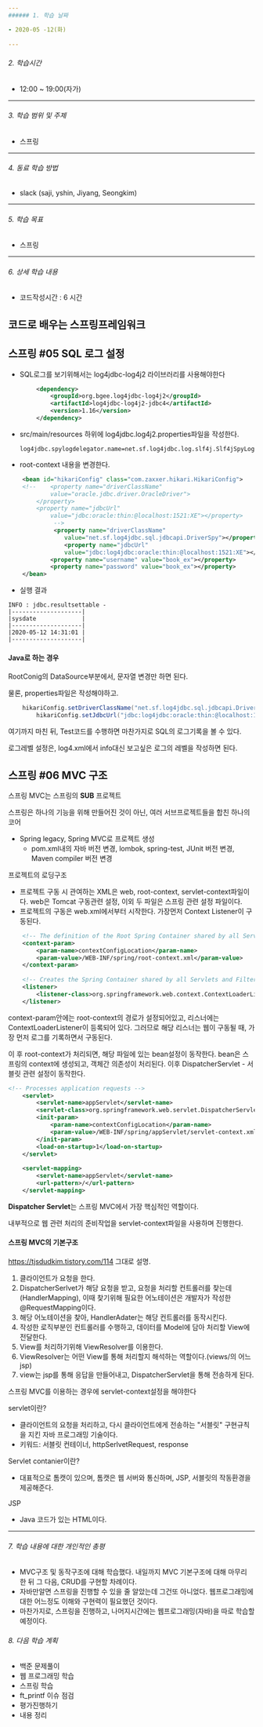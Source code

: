 ```yaml
---
###### 1. 학습 날짜

- 2020-05 -12(화)
 
---
```

###### 2. 학습시간

- 12:00 ~ 19:00(자가)

---
###### 3. 학습 범위 및 주제

- 스프링
---
###### 4. 동료 학습 방법 

- slack (saji, yshin, Jiyang, Seongkim)

---
###### 5. 학습 목표 

- 스프링

---
###### 6. 상세 학습 내용

- 코드작성시간 : 6 시간
## 코드로 배우는 스프링프레임워크
## 스프링 #05 SQL 로그 설정

- SQL로그를 보기위해서는 log4jdbc-log4j2 라이브러리를 사용해야한다

```xml
		<dependency>
		    <groupId>org.bgee.log4jdbc-log4j2</groupId>
		    <artifactId>log4jdbc-log4j2-jdbc4</artifactId>
		    <version>1.16</version>
		</dependency>
```

- src/main/resources 하위에 log4jdbc.log4j2.properties파일을 작성한다.

  ```
  log4jdbc.spylogdelegator.name=net.sf.log4jdbc.log.slf4j.Slf4jSpyLogDelegator
  ```

- root-context 내용을 변경한다.

```xml
	<bean id="hikariConfig" class="com.zaxxer.hikari.HikariConfig">
	<!-- 	<property name="driverClassName"
			value="oracle.jdbc.driver.OracleDriver">
		</property>
		<property name="jdbcUrl"
			value="jdbc:oracle:thin:@localhost:1521:XE"></property>
			 -->
			 <property name="driverClassName"
			 	value="net.sf.log4jdbc.sql.jdbcapi.DriverSpy"></property>
			 	<property name="jdbcUrl"
			 	value="jdbc:log4jdbc:oracle:thin:@localhost:1521:XE"></property>
			<property name="username" value="book_ex"></property>
			<property name="password" value="book_ex"></property>
	</bean>	
```

- 실행 결과

```
INFO : jdbc.resultsettable - 
|--------------------|
|sysdate             |
|--------------------|
|2020-05-12 14:31:01 |
|--------------------|
```



#### Java로 하는 경우

RootConig의 DataSource부분에서, 문자열 변경만 하면 된다.

물론, properties파일은 작성해야하고.

```java
	hikariConfig.setDriverClassName("net.sf.log4jdbc.sql.jdbcapi.DriverSpy");
		hikariConfig.setJdbcUrl("jdbc:log4jdbc:oracle:thin:@localhost:1521:XE");
```

여기까지 마친 뒤, Test코드를 수행하면 마찬가지로 SQL의 로그기록을 볼 수 있다.

로그레벨 설정은, log4.xml에서 info대신 보고싶은 로그의 레벨을 작성하면 된다.

## 스프링 #06 MVC 구조

스프링 MVC는 스프링의 **SUB** 프로젝트

스프링은 하나의 기능을 위해 만들어진 것이 아닌, 여러 서브프로젝트들을 합친 하나의 코어

- Spring legacy,  Spring MVC로 프로젝트 생성
  - pom.xml내의 자바 버전 변경, lombok, spring-test, JUnit 버전 변경, Maven compiler 버전 변경 

프로젝트의 로딩구조

- 프로젝트 구동 시 관여하는 XML은 web, root-context, servlet-context파일이다. web은 Tomcat 구동관련 설정, 이외 두 파일은 스프링 관련 설정 파일이다.
- 프로젝트의 구동은 web.xml에서부터 시작한다. 가장먼저 Context Listener이 구동된다.

```xml
	<!-- The definition of the Root Spring Container shared by all Servlets and Filters -->
	<context-param>
		<param-name>contextConfigLocation</param-name>
		<param-value>/WEB-INF/spring/root-context.xml</param-value>
	</context-param>
	
	<!-- Creates the Spring Container shared by all Servlets and Filters -->
	<listener>
		<listener-class>org.springframework.web.context.ContextLoaderListener</listener-class>
	</listener>
```

context-param안에는 root-context의 경로가 설정되어있고, 리스너에는 ContextLoaderListener이 등록되어 있다. 그러므로 해당 리스너는 웹이 구동될 때, 가장 먼저 로그를 기록하면서 구동된다.

이 후  root-context가 처리되면, 해당 파일에 있는 bean설정이 동작한다. bean은 스프링의 context에 생성되고, 객체간 의존성이 처리된다. 이후 DispatcherServlet - 서블릿 관련 설정이 동작한다.

```xml
<!-- Processes application requests -->
	<servlet>
		<servlet-name>appServlet</servlet-name>
		<servlet-class>org.springframework.web.servlet.DispatcherServlet</servlet-class>
		<init-param>
			<param-name>contextConfigLocation</param-name>
			<param-value>/WEB-INF/spring/appServlet/servlet-context.xml</param-value>
		</init-param>
		<load-on-startup>1</load-on-startup>
	</servlet>
		
	<servlet-mapping>
		<servlet-name>appServlet</servlet-name>
		<url-pattern>/</url-pattern>
	</servlet-mapping>
```

**Dispatcher Servlet**는 스프링 MVC에서 가장 핵심적인 역할이다.

내부적으로 웹 관련 처리의 준비작업을 servlet-context파일을 사용하며 진행한다.



#### 스프링 MVC의 기본구조

https://tjsdudkim.tistory.com/114 그대로 설명.

1. 클라이언트가 요청을 한다.
2. DispatcherSerlvet가 해당 요청을 받고, 요청을 처리할 컨트롤러를 찾는데(HandlerMapping), 이때 찾기위해 필요한 어노테이션은 개발자가 작성한 @RequestMapping이다.
3. 해당 어노테이션을 찾아, HandlerAdater는 해당 컨트롤러를 동작시킨다.
4. 작성한 로직부분인 컨트롤러를 수행하고, 데이터를 Model에 담아 처리할 View에 전달한다.
5. View를 처리하기위해  ViewResolver를 이용한다.
6. ViewResolver는 어떤 View를 통해 처리할지 해석하는 역할이다.(views/의 어느 jsp)
7. view는 jsp를 통해 응답을 만들어내고, DispatcherServlet을 통해 전송하게 된다.



스프링 MVC를 이용하는 경우에 servlet-context설정을 해야한다

servlet이란?

- 클라이언트의 요청을 처리하고, 다시 클라이언트에게 전송하는 "서블릿" 구현규칙을 지킨 자바 프로그래밍 기술이다.
- 키워드: 서블릿 컨테이너, httpSerlvetRequest, response

Servlet contanier이란? 

- 대표적으로 톰캣이 있으며, 톰캣은 웹 서버와 통신하며, JSP, 서블릿의 작동환경을 제공해준다.

JSP

- Java 코드가 있는 HTML이다.

---
###### 7. 학습 내용에 대한 개인적인 총평
- MVC구조 및 동작구조에 대해 학습했다. 내일까지 MVC 기본구조에 대해 마무리 한 뒤 그 다음, CRUD를 구현할 차례이다.
- 자바만알면 스프링을 진행할 수 있을 줄 알았는데 그건또 아니었다. 웹프로그래밍에 대한 어느정도 이해와 구현력이 필요했던 것이다.
- 마찬가지로, 스프링을 진행하고, 나머지시간에는 웹프로그래밍(자바)을 따로 학습할 예정이다.
###### 8. 다음 학습 계획
- 백준 문제풀이
- 웹 프로그래밍 학습
- 스프링 학습
- ft_printf 이슈 점검
- 평가진행하기
- 내용 정리